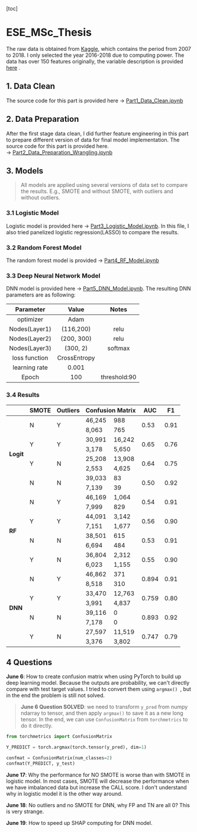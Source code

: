 [toc]

# ESE_MSc_Thesis

The raw data is obtained from [Kaggle](https://www.kaggle.com/datasets/wordsforthewise/lending-club), which contains the period from 2007 to 2018. I only selected the year 2016-2018 due to computing power.  The data has over 150 features originally, the variable description is provided [here](./Data/LCDataDictionary.xlsx) .

## 1.  Data Clean

The source code for this part is provided here &rarr; [Part1_Data_Clean.ipynb](./Code/Part1_Data_Clean.ipynb)

## 2. Data Preparation

After the first stage data clean, I did further feature engineering in this part to prepare different version of data for final model implementation. The source code for this part is provided here. &rarr; [Part2_Data_Preparation_Wrangling.ipynb](./Code/Part2_Data_Preparation_Wrangling.ipynb)

## 3. Models

> All models are applied using several versions of data set to compare the results. E.g., SMOTE and without SMOTE,  with outliers and without outliers.

### 3.1 Logistic Model

Logistic model is provided here &rarr; [Part3_Logistic_Model.ipynb](./Code/Part3_Logistic_Model.ipynb). In this file, I also tried panelized logistic regression(LASSO) to compare the results.  

### 3.2 Random Forest Model

The random forest model is provided &rarr; [Part4_RF_Model.ipynb](../Code/Part4_RF_Model.ipynb)

### 3.3 Deep Neural Network Model

DNN model is provided here &rarr; [Part5_DNN_Model.ipynb](../Code/Part5_DNN_Model.ipynb).  The resulting DNN parameters are as following:

|   Parameter   |    Value     |    Notes     |
| :-----------: | :----------: | :----------: |
|   optimizer   |     Adam     |              |
| Nodes(Layer1) |  (116,200)   |     relu     |
| Nodes(Layer2) |  (200, 300)  |     relu     |
| Nodes(Layer3) |   (300, 2)   |   softmax    |
| loss function | CrossEntropy |              |
| learning rate |    0.001     |              |
|     Epoch     |     100      | threshold:90 |



### 3.4  Results

<table>
<thead>
  <tr>
    <th></th>
    <th>SMOTE</th>
    <th>Outliers</th>
    <th colspan="2">Confusion Matrix</th>
    <th>AUC</th>
    <th>F1</th>
  </tr>
</thead>
<tbody>
  <tr>
    <td rowspan="8"><strong>Logit</strong></td>
    <td rowspan="2">N</td>
    <td rowspan="2">Y</td>
    <td>46,245</td>
    <td>988</td>
    <td rowspan="2">0.53</td>
    <td rowspan="2">0.91</td>
  </tr>
  <tr>
    <td>8,063</td>
    <td>765</td>
  </tr>
  <tr>
    <td rowspan="2">Y</td>
    <td rowspan="2">Y</td>
    <td>30,991</td>
    <td>16,242</td>
    <td rowspan="2">0.65</td>
    <td rowspan="2">0.76</td>
  </tr>
  <tr>
    <td>3,178</td>
    <td>5,650</td>
  </tr>
  <tr>
    <td rowspan="2">Y</td>
    <td rowspan="2">N</td>
    <td>25,208</td>
    <td>13,908</td>
    <td rowspan="2">0.64</td>
    <td rowspan="2">0.75</td>
  </tr>
  <tr>
    <td>2,553</td>
    <td>4,625</td>
  </tr>
  <tr>
    <td rowspan="2">N</td>
    <td rowspan="2">N</td>
    <td>39,033</td>
    <td>83</td>
    <td rowspan="2">0.50</td>
    <td rowspan="2">0.92</td>
  </tr>
  <tr>
    <td>7,139</td>
    <td>39</td>
  </tr>
      <tr>
    <td rowspan="8"><strong>RF</strong></td>
    <td rowspan="2">N</td>
    <td rowspan="2">Y</td>
    <td>46,169</td>
    <td>1,064</td>
    <td rowspan="2">0.54</td>
    <td rowspan="2">0.91</td>
  </tr>
  <tr>
    <td>7,999</td>
    <td>829</td>
  </tr>
  <tr>
    <td rowspan="2">Y</td>
    <td rowspan="2">Y</td>
    <td>44,091</td>
    <td>3,142</td>
    <td rowspan="2">0.56</td>
    <td rowspan="2">0.90</td>
  </tr>
  <tr>
    <td>7,151</td>
    <td>1,677</td>
  </tr>
  <tr>
    <td rowspan="2">N</td>
    <td rowspan="2">N</td>
    <td>38,501</td>
    <td>615</td>
    <td rowspan="2">0.53</td>
    <td rowspan="2">0.91</td>
  </tr>
  <tr>
    <td>6,694</td>
    <td>484</td>
  </tr>
  <tr>
    <td rowspan="2">Y</td>
    <td rowspan="2">N</td>
    <td>36,804</td>
    <td>2,312</td>
    <td rowspan="2">0.55</td>
    <td rowspan="2">0.90</td>
  </tr>
  <tr>
    <td>6,023</td>
    <td>1,155</td>
  </tr>
      <tr>
    <td rowspan="8"><strong>DNN</strong></td>
    <td rowspan="2">N</td>
    <td rowspan="2">Y</td>
    <td>46,862</td>
    <td>371</td>
    <td rowspan="2">0.894</td>
    <td rowspan="2">0.91</td>
  </tr>
  <tr>
    <td>8,518</td>
    <td>310</td>
  </tr>
  <tr>
    <td rowspan="2">Y</td>
    <td rowspan="2">Y</td>
    <td>33,470</td>
    <td>12,763</td>
    <td rowspan="2">0.759</td>
    <td rowspan="2">0.80</td>
  </tr>
  <tr>
    <td>3,991</td>
    <td>4,837</td>
  </tr>
  <tr>
    <td rowspan="2">N</td>
    <td rowspan="2">N</td>
    <td>39,116</td>
    <td>0</td>
    <td rowspan="2">0.893</td>
    <td rowspan="2">0.92</td>
  </tr>
  <tr>
    <td>7,178</td>
    <td>0</td>
  </tr>
  <tr>
    <td rowspan="2">Y</td>
    <td rowspan="2">N</td>
    <td>27,597</td>
    <td>11,519</td>
    <td rowspan="2">0.747</td>
    <td rowspan="2">0.79</td>
  </tr>
  <tr>
    <td>3,376</td>
    <td>3,802</td>
  </tr>
</tbody>
</table>





## 4 Questions

**June 6**: How to create confusion matrix when using PyTorch to build up deep learning model.  Because the outputs are probability, we can't directly compare with test target values.  I tried to convert them using `argmax() `, but in the end the problem is still not solved. 

>**June 6 Question SOLVED**: we need to transform `y_pred` from numpy ndarray to tensor, and then apply `argmax()` to save it as a new long tensor. In the end, we can use `ConfusionMatrix` from `torchmetrics` to do it directly. 

```python
from torchmetrics import ConfusionMatrix

Y_PREDICT = torch.argmax(torch.tensor(y_pred), dim=1)

confmat = ConfusionMatrix(num_classes=2)
confmat(Y_PREDICT, y_test)
```



**June 17**: Why the performance for NO SMOTE is worse than with SMOTE in logistic model. In most cases, SMOTE will decrease the performance when we have imbalanced data but increase the CALL score. I don't understand why in logistic model it is the other way around. 



**June 18**: No outliers and no SMOTE for DNN, why FP and TN are all 0?  This is very strange. 



**June 19**: How to speed up SHAP computing for DNN model. 
